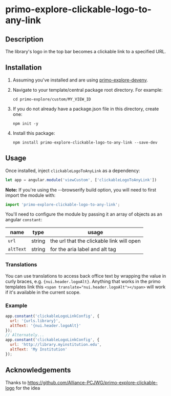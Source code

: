 # primo-explore-clickable-logo-to-any-link

## Description

The library's logo in the top bar becomes a clickable link to a specified URL.

## Installation

1. Assuming you've installed and are using [primo-explore-devenv](https://github.com/ExLibrisGroup/primo-explore-devenv).

2. Navigate to your template/central package root directory. For example:
    ```
    cd primo-explore/custom/MY_VIEW_ID
    ```
3. If you do not already have a package.json file in this directory, create one:
    ```
    npm init -y
    ```
4. Install this package:
    ```
    npm install primo-explore-clickable-logo-to-any-link --save-dev
    ```

## Usage

Once installed, inject `clickableLogoToAnyLink` as a dependency:

```js
let app = angular.module('viewCustom', ['clickableLogoToAnyLink'])
```

**Note:** If you're using the --browserify build option, you will need to first import the module with:

```js
import 'primo-explore-clickable-logo-to-any-link';
```

You'll need to configure the module by passing it an array of objects as an angular `constant`:

| name | type | usage |
|------|-------------|--------|
| `url` | string | the url that the clickable link will open |
| `altText` | string | for the aria label and alt tag |

### Translations

You can use translations to access back office text by wrapping the value in curly braces, e.g. `{nui.header.logoAlt}`. Anything that works in the primo templates link this `<span translate="nui.header.logoAlt"></span>` will work if it's available in the current scope.

### Example

```js
app.constant('clickableLogoLinkConfig', {
  url: '{urls.library}',
  altText: '{nui.header.logoAlt}'
});
// Alternately...
app.constant('clickableLogoLinkConfig', {
  url: 'http://library.myinstitution.edu',
  altText: 'My Institution'
});
```

## Acknowledgements

Thanks to https://github.com/Alliance-PCJWG/primo-explore-clickable-logo
for the idea
